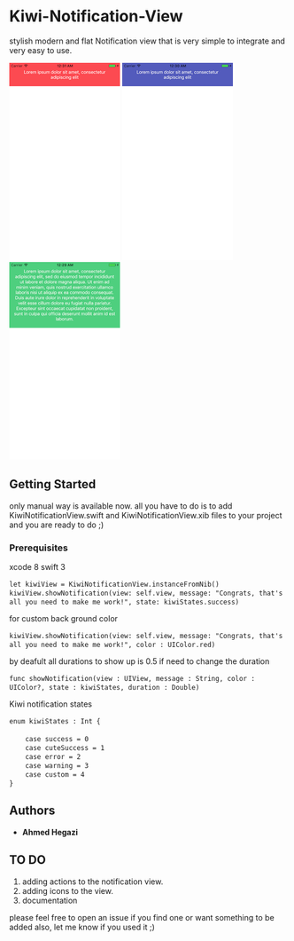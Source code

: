 # Kiwi-Notification-View

stylish modern and flat Notification view that is very simple to integrate and very easy to use. 

![alt tag](https://github.com/ahegazi18/Kiwi-Notification-View/blob/master/Simulator%20Screen%20Shot%20Mar%2021%2C%202017%2C%2012.31.07%20AM.png)
![alt tag](https://github.com/ahegazi18/Kiwi-Notification-View/blob/master/Simulator%20Screen%20Shot%20Mar%2021%2C%202017%2C%2012.30.35%20AM%20copy.png)
![alt tag](https://github.com/ahegazi18/Kiwi-Notification-View/blob/master/Simulator%20Screen%20Shot%20Mar%2021%2C%202017%2C%2012.29.48%20AM%20copy.png)

## Getting Started

only manual way is available now. 
all you have to do is to add KiwiNotificationView.swift and KiwiNotificationView.xib files to your project and you are ready to do ;)

### Prerequisites

xcode 8
swift 3 

```
let kiwiView = KiwiNotificationView.instanceFromNib()
kiwiView.showNotification(view: self.view, message: "Congrats, that's all you need to make me work!", state: kiwiStates.success)
```
for custom back ground color 

```
kiwiView.showNotification(view: self.view, message: "Congrats, that's all you need to make me work!", color : UIColor.red)
```
by deafult all durations to show up is 0.5 if need to change the duration

```
func showNotification(view : UIView, message : String, color : UIColor?, state : kiwiStates, duration : Double) 
```
Kiwi notification states 

```
enum kiwiStates : Int {

	case success = 0
	case cuteSuccess = 1
	case error = 2
	case warning = 3
	case custom = 4
}
```

## Authors

* **Ahmed Hegazi** 

## TO DO

1. adding actions to the notification view.
2. adding icons to the view.
3. documentation

please feel free to open an issue if you find one or want something to be added also, let me know if you used it ;)
